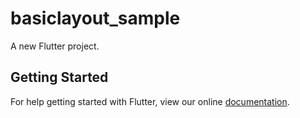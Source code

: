 # basiclayout_sample

A new Flutter project.

## Getting Started

For help getting started with Flutter, view our online
[documentation](http://flutter.io/).
